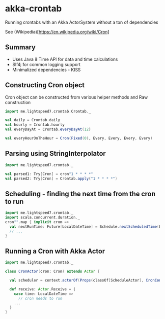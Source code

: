 # akka-crontab
Running crontabs with an Akka ActorSystem without a ton of dependencies

See (Wikipedia)[https://en.wikipedia.org/wiki/Cron]

## Summary 
* Uses Java 8 Time API for data and time calculations
* Slf4j for common logging support 
* Minimalized dependencies - KISS 

## Constructing Cron object

Cron object can be constructed from various helper methods and Raw construction

```scala
import me.lightspeed7.crontab.Crontab._

val daily = Crontab.daily
val hourly = Crontab.hourly 
val everyDayAt = Crontab.everyDayAt(12)

val everyHourOnTheHour = Cron(Fixed(0), Every, Every, Every, Every) 
```

## Parsing using StringInterpolator
```scala
import me.lightspeed7.crontab._

val parsed1: Try[Cron] = cron"1 * * * *"
val parsed2: Try[Cron] = Crontab.apply("1 * * * *")

```

## Scheduling - finding the next time from the cron to run

```scala
import me.lightspeed7.crontab._
import scala.concurrent.duration._
cron"".map { implicit cron =>
  val nextRunTime: Future[LocalDateTime] = Schedule.nextScheduledTime(LocalDateTime.now, 5 seconds)
  // ...
}
```

## Running a Cron with Akka Actor 
```scala
import me.lightspeed7.crontab._

class CronActor(cron: Cron) extends Actor {

  val scheduler = context.actorOf(Props(classOf[ScheduleActor], CronConfig(self, cron)))

  def receive: Actor.Receive = {
    case time: LocalDateTime =>
      // cron needs to run
    ...  
  }
}

```



